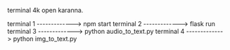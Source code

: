 terminal 4k open karanna.

terminal 1 -------------> npm start
terminal 2 -------------> flask run
terminal 3 -------------> python audio_to_text.py
terminal 4 -------------> python img_to_text.py